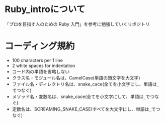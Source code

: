 # Ruby_introについて
「プロを目指す人のための Ruby 入門」を参考に勉強していくリポジトリ
# コーディング規約
- 100 characters per 1 line
- 2 white spaces for indentation
- コード内の単語を省略しない
- クラス名・モジュール名は、CamelCase(単語の頭文字を大文字)
- ファイル名・ディレクトリ名は、snake_cace(全てを小文字にし、単語は`_`でつなぐ)
- メソッド名・変数名は、snake_cace(全てを小文字にして、単語は`_`でつなぐ)
- 定数名は、SCREAMING_SNAKE_CASE(すべてを大文字にし、単語は`_`でつなぐ)

